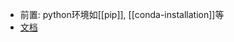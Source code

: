 - 前置: python环境如[[pip]], [[conda-installation]]等
- [文档](http://timgolden.me.uk/pywin32-docs/contents.html)